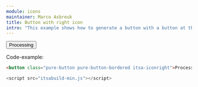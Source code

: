 ```yaml
---
module: icons
maintainer: Marco Asbreuk
title: Button with right icon
intro: "This example shows how to generate a button with a button at the right"
---
```


<button class="pure-button pure-button-bordered itsa-iconright">Processing <i icon="grid-anim"></i></button>

<p class="spaced">Code-example:</p>

```html
<button class="pure-button pure-button-bordered itsa-iconright">Processing <i icon="grid-anim"></i></button>
```

```js
<script src="itsabuild-min.js"></script>
```

<script src="../../dist/itsabuild-min.js"></script>